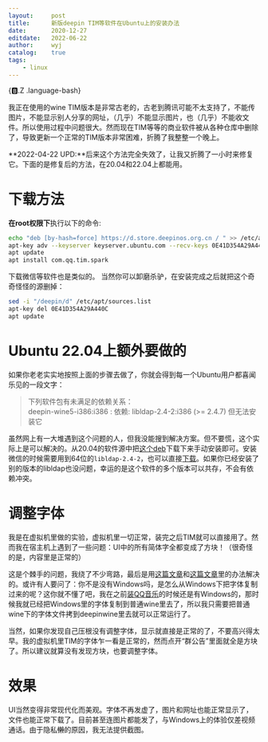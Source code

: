 ```yaml
---
layout:		post
title:		新版deepin TIM等软件在Ubuntu上的安装办法
date:		2020-12-27
editdate:	2022-06-22
author:		wyj
catalog:	true
tags:
    - linux
---
```


{:b:.Z .language-bash}

我正在使用的wine TIM版本是非常古老的，古老到腾讯可能不太支持了，不能传图片，不能显示别人分享的网址，（几乎）不能显示图片，也（几乎）不能收文件。所以使用过程中问题很大。然而现在TIM等等的商业软件被从各种仓库中删除了，导致更新一个正常的TIM版本非常困难，折腾了我整整一个晚上。

**2022-04-22 UPD:**后来这个方法完全失效了，让我又折腾了一小时来修复它。下面的是修复后的方法，在20.04和22.04上都能用。

# 下载方法

**在root权限下**执行以下的命令:
```bash
echo "deb [by-hash=force] https://d.store.deepinos.org.cn / " >> /etc/apt/sources.list
apt-key adv --keyserver keyserver.ubuntu.com --recv-keys 0E41D354A29A440C
apt update
apt install com.qq.tim.spark 
```
下载微信等软件也是类似的。
当然你可以卸磨杀驴，在安装完成之后就把这个奇奇怪怪的源删掉：
```bash
sed -i "/deepin/d" /etc/apt/sources.list
apt-key del 0E41D354A29A440C
apt update
```

# Ubuntu 22.04上额外要做的

如果你老老实实地按照上面的步骤去做了，你就会得到每一个Ubuntu用户都喜闻乐见的一段文字：

> 下列软件包有未满足的依赖关系：  
 deepin-wine5-i386:i386 : 依赖: libldap-2.4-2:i386 (>= 2.4.7) 但无法安装它
 
虽然网上有一大堆遇到这个问题的人，但我没能搜到解决方案。但不要慌，这个实际上是可以解决的。从20.04的软件源中把[这个deb](https://launchpad.net/ubuntu/focal/i386/libldap-2.4-2/2.4.49+dfsg-2ubuntu1.8)下载下来手动安装即可。安装微信的时候需要用到64位的`libldap-2.4-2`，也可以直接[下载](https://launchpad.net/ubuntu/focal/amd64/libldap-2.4-2/2.4.49+dfsg-2ubuntu1.8)。如果你已经安装了别的版本的libldap也没问题，幸运的是这个软件的多个版本可以共存，不会有依赖冲突。

# 调整字体

我是在虚拟机里做的实验，虚拟机里一切正常，装完之后TIM就可以直接用了。然而我在宿主机上遇到了一些问题：UI中的所有简体字全都变成了方块！（很奇怪的是，内容里是正常的）

这是个棘手的问题，我绕了不少弯路，最后是用[这篇文章](https://lossyou.com/post/%E5%BD%BB%E5%BA%95%E8%A7%A3%E5%86%B3wine3.0%E4%B8%AD%E6%96%87%E4%B9%B1%E7%A0%81%E9%97%AE%E9%A2%98)和[这篇文章](https://blog.csdn.net/zengxyuyu/article/details/54620104)里的办法解决的。或许有人要问了：你不是没有Windows吗，是怎么从Windows下把字体复制过来的呢？这你就不懂了吧，我在之前[装QQ音乐](/2020/03/17/wine%E8%BF%90%E8%A1%8CQQ%E9%9F%B3%E4%B9%90/)的时候还是有Windows的，那时候我就已经把Windows里的字体复制到普通wine里去了，所以我只需要把普通wine下的字体文件拷到deepinwine里去就可以正常运行了。

当然，如果你发现自己压根没有调整字体，显示就直接是正常的了，不要高兴得太早。我的虚拟机里TIM的字体乍一看是正常的，然而点开“群公告”里面就全是方块了。所以建议就算没有发现方块，也要调整字体。

# 效果

UI当然变得非常现代化而美观。字体不再发虚了，图片和网址也能正常显示了，文件也能正常下载了。目前甚至连图片都能发了，与Windows上的体验仅差视频通话。由于隐私<del>懒</del>的原因，我无法提供截图。
